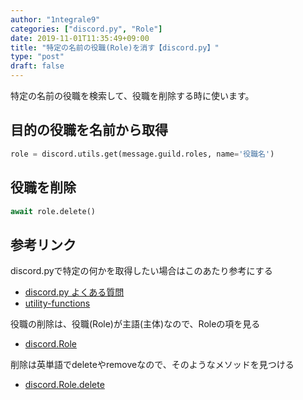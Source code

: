 ```yaml
---
author: "1ntegrale9"
categories: ["discord.py", "Role"]
date: 2019-11-01T11:35:49+09:00
title: "特定の名前の役職(Role)を消す【discord.py】"
type: "post"
draft: false
---
```


特定の名前の役職を検索して、役職を削除する時に使います。

## 目的の役職を名前から取得
```python
role = discord.utils.get(message.guild.roles, name='役職名')
```

## 役職を削除
```python
await role.delete()
```

## 参考リンク
discord.pyで特定の何かを取得したい場合はこのあたり参考にする
 - [discord.py よくある質問](https://discordpy.readthedocs.io/ja/stable/faq.html#how-do-i-get-a-specific-model)
 - [utility-functions](https://discordpy.readthedocs.io/ja/stable/api.html#utility-functions)

役職の削除は、役職(Role)が主語(主体)なので、Roleの項を見る
 - [discord.Role](https://discordpy.readthedocs.io/ja/stable/api.html#discord.Role)

削除は英単語でdeleteやremoveなので、そのようなメソッドを見つける
 - [discord.Role.delete](https://discordpy.readthedocs.io/ja/stable/api.html#discord.Role.delete)
